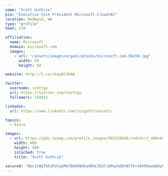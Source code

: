 ```yaml
---
name: "Scott Guthrie"
bio: "Executive Vice President Microsoft Cloud+AI"
location: Redmond, WA
type: "profile"
heat: 139

affiliation:
  name: Microsoft
  domain: microsoft.com
  images:
    - url: "/assets/images/organizations/microsoft.com-50x50.jpg"
      width: 50
      height: 50

website: http://t.co/rkquDCVhAW

twitter:
  username: scottgu
  url: https://twitter.com/scottgu
  followers: 158432

linkedin:
  url: https://www.linkedin.com/in/guthriescott/

topics:
  - Azure

images:
  - url: https://pbs.twimg.com/profile_images/565139568/redshirt_400x400.jpg
    width: 400
    height: 400
    isCached: true
    title: "Scott Guthrie"

secured: "NGc3jWgTkhzEdtqyMm78AO5NHha4RHL5EUljUPw2nE8tNffh+34hhOawwDAyPnv8ZI8dzcHjpsYiCT9wrtJTz4KNq4opFo5P71lf/oYqQAsUmRXf5JdbNmbcFjJ9bzhf/e6NHBApxA1RUq2KQRS3pVb+WO2E8jQX3hV90+HosFgERFvcpeBuWysIT/W9HyUaHBJdV5Fw5dEMISWeMSKbgPoJ6wENYEZp03EIYXygJmNytkJMR2Dj3+Ifo9v6prv5Xjx7cV+gkIuvIFc+G38OlwHt0k/3j5kRzbk5FtW0wbZ5ON6zhc6p9+gHSjz1ZSZOun76QsrpJpEdpkPbwiHwiXIpyf27gpOjjt0enm7R3ynB0XtS7ORU19Eew0SuuSEhTc9QBl1LJbF/zyPPYGB5WFp6DU7ACDvQZXzsjX7frWw=;x1XKfqbYtC+f8qV2Ac6c1w=="
---
```


